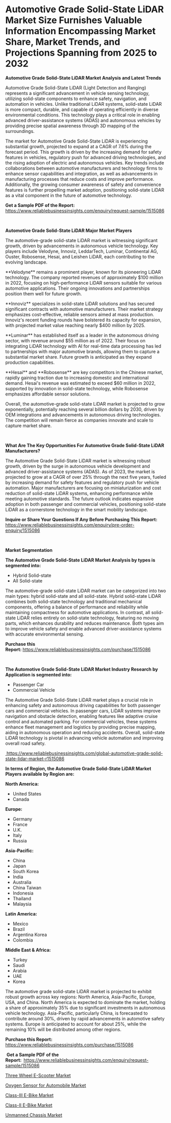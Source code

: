 <p><h1>Automotive Grade Solid-State LiDAR Market Size Furnishes Valuable Information Encompassing Market Share, Market Trends, and Projections Spanning from 2025 to 2032</h1></p><p><strong>Automotive Grade Solid-State LiDAR Market Analysis and Latest Trends</strong></p>
<p><p>Automotive Grade Solid-State LiDAR (Light Detection and Ranging) represents a significant advancement in vehicle sensing technology, utilizing solid-state components to enhance safety, navigation, and automation in vehicles. Unlike traditional LiDAR systems, solid-state LiDAR is more compact, durable, and capable of operating efficiently in diverse environmental conditions. This technology plays a critical role in enabling advanced driver-assistance systems (ADAS) and autonomous vehicles by providing precise spatial awareness through 3D mapping of the surroundings.</p><p>The market for Automotive Grade Solid-State LiDAR is experiencing substantial growth, projected to expand at a CAGR of 7.6% during the forecast period. This growth is driven by the increasing demand for safety features in vehicles, regulatory push for advanced driving technologies, and the rising adoption of electric and autonomous vehicles. Key trends include collaborations between automotive manufacturers and technology firms to enhance sensor capabilities and integration, as well as advancements in manufacturing processes that reduce costs and improve performance. Additionally, the growing consumer awareness of safety and convenience features is further propelling market adoption, positioning solid-state LiDAR as a vital component in the future of automotive technology.</p></p>
<p><strong>Get a Sample PDF of the Report:&nbsp;</strong> <a href="https://www.reliablebusinessinsights.com/enquiry/request-sample/1515086?utm_campaign=1106&utm_medium=2&utm_source=Github&utm_content=ia&utm_term=31032025&utm_id=automotive-grade-solid-state-lidar">https://www.reliablebusinessinsights.com/enquiry/request-sample/1515086</a></p>
<p>&nbsp;</p>
<p><strong>Automotive Grade Solid-State LiDAR Major Market Players</strong></p>
<p><p>The automotive-grade solid-state LiDAR market is witnessing significant growth, driven by advancements in autonomous vehicle technology. Key players include Velodyne, Innoviz, LeddarTech, Luminar, Continental AG, Ouster, Robosense, Hesai, and Leishen LiDAR, each contributing to the evolving landscape.</p><p>**Velodyne** remains a prominent player, known for its pioneering LiDAR technology. The company reported revenues of approximately $100 million in 2022, focusing on high-performance LiDAR sensors suitable for various automotive applications. Their ongoing innovations and partnerships position them well for future growth.</p><p>**Innoviz** specializes in solid-state LiDAR solutions and has secured significant contracts with automotive manufacturers. Their market strategy emphasizes cost-effective, reliable sensors aimed at mass production. Innoviz's recent funding rounds have bolstered its capacity for expansion, with projected market value reaching nearly $400 million by 2025.</p><p>**Luminar** has established itself as a leader in the autonomous driving sector, with revenue around $55 million as of 2022. Their focus on integrating LiDAR technology with AI for real-time data processing has led to partnerships with major automotive brands, allowing them to capture a substantial market share. Future growth is anticipated as they expand production capabilities.</p><p>**Hesai** and **Robosense** are key competitors in the Chinese market, rapidly gaining traction due to increasing domestic and international demand. Hesai's revenue was estimated to exceed $60 million in 2022, supported by innovation in solid-state technology, while Robosense emphasizes affordable sensor solutions.</p><p>Overall, the automotive-grade solid-state LiDAR market is projected to grow exponentially, potentially reaching several billion dollars by 2030, driven by OEM integrations and advancements in autonomous driving technologies. The competition will remain fierce as companies innovate and scale to capture market share.</p></p>
<p>&nbsp;</p>
<p><strong>What Are The Key Opportunities For Automotive Grade Solid-State LiDAR Manufacturers?</strong></p>
<p><p>The Automotive Grade Solid-State LiDAR market is witnessing robust growth, driven by the surge in autonomous vehicle development and advanced driver-assistance systems (ADAS). As of 2023, the market is projected to grow at a CAGR of over 25% through the next five years, fueled by increasing demand for safety features and regulatory push for vehicle automation. Major manufacturers are focusing on miniaturization and cost reduction of solid-state LiDAR systems, enhancing performance while meeting automotive standards. The future outlook indicates expansive adoption in both passenger and commercial vehicles, positioning solid-state LiDAR as a cornerstone technology in the smart mobility landscape.</p></p>
<p><strong>Inquire or Share Your Questions If Any Before Purchasing This Report:</strong> <a href="https://www.reliablebusinessinsights.com/enquiry/pre-order-enquiry/1515086?utm_campaign=1106&utm_medium=2&utm_source=Github&utm_content=ia&utm_term=31032025&utm_id=automotive-grade-solid-state-lidar">https://www.reliablebusinessinsights.com/enquiry/pre-order-enquiry/1515086</a></p>
<p>&nbsp;</p>
<p><strong>Market Segmentation</strong></p>
<p><strong>The Automotive Grade Solid-State LiDAR Market Analysis by types is segmented into:</strong></p>
<p><ul><li>Hybrid Solid-state</li><li>All Solid-state</li></ul></p>
<p><p>The automotive-grade solid-state LiDAR market can be categorized into two main types: hybrid solid-state and all solid-state. Hybrid solid-state LiDAR combines both solid-state technology and traditional mechanical components, offering a balance of performance and reliability while maintaining compactness for automotive applications. In contrast, all solid-state LiDAR relies entirely on solid-state technology, featuring no moving parts, which enhances durability and reduces maintenance. Both types aim to improve vehicle safety and enable advanced driver-assistance systems with accurate environmental sensing.</p></p>
<p><strong>Purchase this Report:&nbsp;</strong><a href="https://www.reliablebusinessinsights.com/purchase/1515086?utm_campaign=1106&utm_medium=2&utm_source=Github&utm_content=ia&utm_term=31032025&utm_id=automotive-grade-solid-state-lidar">https://www.reliablebusinessinsights.com/purchase/1515086</a></p>
<p>&nbsp;</p>
<p><strong>The Automotive Grade Solid-State LiDAR Market Industry Research by Application is segmented into:</strong></p>
<p><ul><li>Passenger Car</li><li>Commercial Vehicle</li></ul></p>
<p><p>The Automotive Grade Solid-State LiDAR market plays a crucial role in enhancing safety and autonomous driving capabilities for both passenger cars and commercial vehicles. In passenger cars, LiDAR systems improve navigation and obstacle detection, enabling features like adaptive cruise control and automated parking. For commercial vehicles, these systems enhance fleet management and logistics by providing precise mapping, aiding in autonomous operation and reducing accidents. Overall, solid-state LiDAR technology is pivotal in advancing vehicle automation and improving overall road safety.</p></p>
<p><a href="https://www.reliablebusinessinsights.com/global-automotive-grade-solid-state-lidar-market-r1515086?utm_campaign=1106&utm_medium=2&utm_source=Github&utm_content=ia&utm_term=31032025&utm_id=automotive-grade-solid-state-lidar">&nbsp;https://www.reliablebusinessinsights.com/global-automotive-grade-solid-state-lidar-market-r1515086</a></p>
<p><strong>In terms of Region, the Automotive Grade Solid-State LiDAR Market Players available by Region are:</strong></p>
<p>
    <p> <strong> North America: </strong>
        <ul>
            <li>United States</li>
            <li>Canada</li>
        </ul>
        </p> 
    <p> <strong> Europe: </strong>
        <ul>
            <li>Germany</li>
            <li>France</li>
            <li>U.K.</li>
            <li>Italy</li>
            <li>Russia</li>
        </ul>
        </p> 
    <p> <strong> Asia-Pacific: </strong>
        <ul>
            <li>China</li>
            <li>Japan</li>
            <li>South Korea</li>
            <li>India</li>
            <li>Australia</li>
            <li>China Taiwan</li>
            <li>Indonesia</li>
            <li>Thailand</li>
            <li>Malaysia</li>
        </ul>
        </p> 
    <p> <strong> Latin America: </strong>
        <ul>
            <li>Mexico</li>
            <li>Brazil</li>
            <li>Argentina Korea</li>
            <li>Colombia</li>
        </ul>
        </p> 
    <p> <strong> Middle East & Africa: </strong>
        <ul>
            <li>Turkey</li>
            <li>Saudi</li>
            <li>Arabia</li>
            <li>UAE</li>
            <li>Korea</li>
        </ul>
    </p>
    </p>
<p><p>The automotive grade solid-state LiDAR market is projected to exhibit robust growth across key regions: North America, Asia-Pacific, Europe, USA, and China. North America is expected to dominate the market, holding a share of approximately 35% due to significant investments in autonomous vehicle technology. Asia-Pacific, particularly China, is forecasted to contribute around 30%, driven by rapid advancements in automotive safety systems. Europe is anticipated to account for about 25%, while the remaining 10% will be distributed among other regions.</p></p>
<p><strong>Purchase this Report: </strong><a href="https://www.reliablebusinessinsights.com/purchase/1515086?utm_campaign=1106&utm_medium=2&utm_source=Github&utm_content=ia&utm_term=31032025&utm_id=automotive-grade-solid-state-lidar">https://www.reliablebusinessinsights.com/purchase/1515086</a></p>
<p>&nbsp;<strong>Get a Sample PDF of the Report:&nbsp;&nbsp;</strong><a href="https://www.reliablebusinessinsights.com/enquiry/request-sample/1515086?utm_campaign=1106&utm_medium=2&utm_source=Github&utm_content=ia&utm_term=31032025&utm_id=automotive-grade-solid-state-lidar">https://www.reliablebusinessinsights.com/enquiry/request-sample/1515086</a></p>
<p><strong></strong></p>
<p><p><a href="https://github.com/trenkkwasek84/Market-Research-Report-List-1/blob/main/three-wheel-e-scooter-market.md?utm_campaign=1106&utm_medium=2&utm_source=Github&utm_content=ia&utm_term=31032025&utm_id=automotive-grade-solid-state-lidar">Three Wheel E-Scooter Market</a></p><p><a href="https://github.com/rumaskdallys2/Market-Research-Report-List-1/blob/main/oxygen-sensor-for-automobile-market.md?utm_campaign=1106&utm_medium=2&utm_source=Github&utm_content=ia&utm_term=31032025&utm_id=automotive-grade-solid-state-lidar">Oxygen Sensor for Automobile Market</a></p><p><a href="https://github.com/brinnoifon/Market-Research-Report-List-1/blob/main/class-iii-e-bike-market.md?utm_campaign=1106&utm_medium=2&utm_source=Github&utm_content=ia&utm_term=31032025&utm_id=automotive-grade-solid-state-lidar">Class-III E-Bike Market</a></p><p><a href="https://github.com/rjaibiagha/Market-Research-Report-List-1/blob/main/class-ii-e-bike-market.md?utm_campaign=1106&utm_medium=2&utm_source=Github&utm_content=ia&utm_term=31032025&utm_id=automotive-grade-solid-state-lidar">Class-II E-Bike Market</a></p><p><a href="https://github.com/godekkutero4/Market-Research-Report-List-1/blob/main/unmanned-chassis-market.md?utm_campaign=1106&utm_medium=2&utm_source=Github&utm_content=ia&utm_term=31032025&utm_id=automotive-grade-solid-state-lidar">Unmanned Chassis Market</a></p></p>
